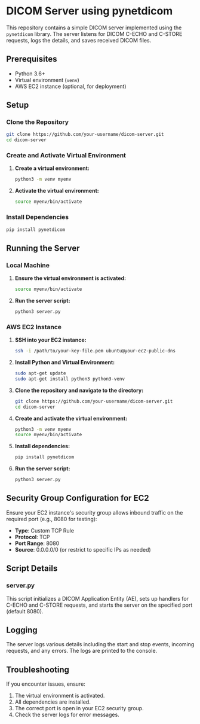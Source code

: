 # DICOM Server using pynetdicom

This repository contains a simple DICOM server implemented using the `pynetdicom` library. The server listens for DICOM C-ECHO and C-STORE requests, logs the details, and saves received DICOM files.

## Prerequisites

- Python 3.6+
- Virtual environment (`venv`)
- AWS EC2 instance (optional, for deployment)

## Setup

### Clone the Repository

```sh
git clone https://github.com/your-username/dicom-server.git
cd dicom-server
```

### Create and Activate Virtual Environment

1. **Create a virtual environment:**

    ```sh
    python3 -m venv myenv
    ```

2. **Activate the virtual environment:**

    ```sh
    source myenv/bin/activate
    ```

### Install Dependencies

```sh
pip install pynetdicom
```

## Running the Server

### Local Machine

1. **Ensure the virtual environment is activated:**

    ```sh
    source myenv/bin/activate
    ```

2. **Run the server script:**

    ```sh
    python3 server.py
    ```

### AWS EC2 Instance

1. **SSH into your EC2 instance:**

    ```sh
    ssh -i /path/to/your-key-file.pem ubuntu@your-ec2-public-dns
    ```

2. **Install Python and Virtual Environment:**

    ```sh
    sudo apt-get update
    sudo apt-get install python3 python3-venv
    ```

3. **Clone the repository and navigate to the directory:**

    ```sh
    git clone https://github.com/your-username/dicom-server.git
    cd dicom-server
    ```

4. **Create and activate the virtual environment:**

    ```sh
    python3 -m venv myenv
    source myenv/bin/activate
    ```

5. **Install dependencies:**

    ```sh
    pip install pynetdicom
    ```

6. **Run the server script:**

    ```sh
    python3 server.py
    ```

## Security Group Configuration for EC2

Ensure your EC2 instance's security group allows inbound traffic on the required port (e.g., 8080 for testing):

- **Type**: Custom TCP Rule
- **Protocol**: TCP
- **Port Range**: 8080
- **Source**: 0.0.0.0/0 (or restrict to specific IPs as needed)

## Script Details

### server.py

This script initializes a DICOM Application Entity (AE), sets up handlers for C-ECHO and C-STORE requests, and starts the server on the specified port (default 8080).

## Logging

The server logs various details including the start and stop events, incoming requests, and any errors. The logs are printed to the console.

## Troubleshooting

If you encounter issues, ensure:

1. The virtual environment is activated.
2. All dependencies are installed.
3. The correct port is open in your EC2 security group.
4. Check the server logs for error messages.
